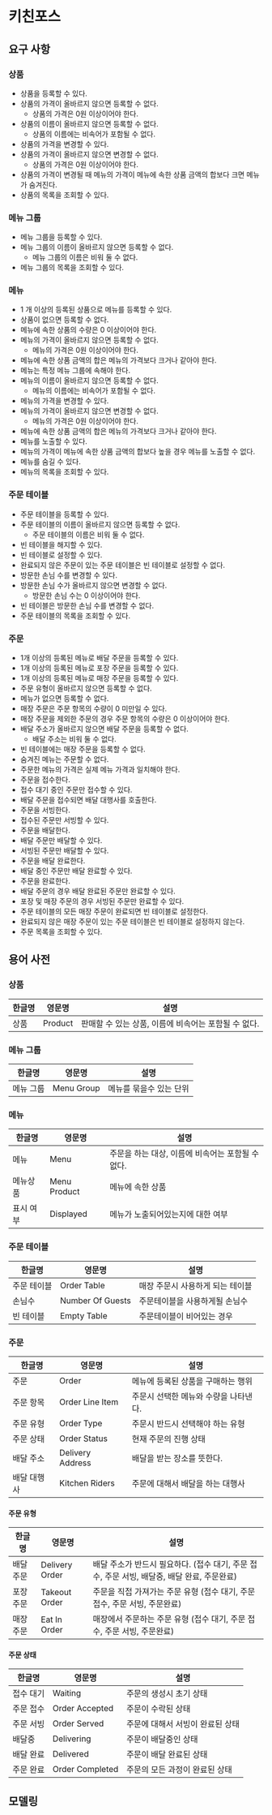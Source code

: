 # 키친포스

## 요구 사항

### 상품

- 상품을 등록할 수 있다.
- 상품의 가격이 올바르지 않으면 등록할 수 없다.
    - 상품의 가격은 0원 이상이어야 한다.
- 상품의 이름이 올바르지 않으면 등록할 수 없다.
    - 상품의 이름에는 비속어가 포함될 수 없다.
- 상품의 가격을 변경할 수 있다.
- 상품의 가격이 올바르지 않으면 변경할 수 없다.
    - 상품의 가격은 0원 이상이어야 한다.
- 상품의 가격이 변경될 때 메뉴의 가격이 메뉴에 속한 상품 금액의 합보다 크면 메뉴가 숨겨진다.
- 상품의 목록을 조회할 수 있다.

### 메뉴 그룹

- 메뉴 그룹을 등록할 수 있다.
- 메뉴 그룹의 이름이 올바르지 않으면 등록할 수 없다.
    - 메뉴 그룹의 이름은 비워 둘 수 없다.
- 메뉴 그룹의 목록을 조회할 수 있다.

### 메뉴

- 1 개 이상의 등록된 상품으로 메뉴를 등록할 수 있다.
- 상품이 없으면 등록할 수 없다.
- 메뉴에 속한 상품의 수량은 0 이상이어야 한다.
- 메뉴의 가격이 올바르지 않으면 등록할 수 없다.
    - 메뉴의 가격은 0원 이상이어야 한다.
- 메뉴에 속한 상품 금액의 합은 메뉴의 가격보다 크거나 같아야 한다.
- 메뉴는 특정 메뉴 그룹에 속해야 한다.
- 메뉴의 이름이 올바르지 않으면 등록할 수 없다.
    - 메뉴의 이름에는 비속어가 포함될 수 없다.
- 메뉴의 가격을 변경할 수 있다.
- 메뉴의 가격이 올바르지 않으면 변경할 수 없다.
    - 메뉴의 가격은 0원 이상이어야 한다.
- 메뉴에 속한 상품 금액의 합은 메뉴의 가격보다 크거나 같아야 한다.
- 메뉴를 노출할 수 있다.
- 메뉴의 가격이 메뉴에 속한 상품 금액의 합보다 높을 경우 메뉴를 노출할 수 없다.
- 메뉴를 숨길 수 있다.
- 메뉴의 목록을 조회할 수 있다.

### 주문 테이블

- 주문 테이블을 등록할 수 있다.
- 주문 테이블의 이름이 올바르지 않으면 등록할 수 없다.
    - 주문 테이블의 이름은 비워 둘 수 없다.
- 빈 테이블을 해지할 수 있다.
- 빈 테이블로 설정할 수 있다.
- 완료되지 않은 주문이 있는 주문 테이블은 빈 테이블로 설정할 수 없다.
- 방문한 손님 수를 변경할 수 있다.
- 방문한 손님 수가 올바르지 않으면 변경할 수 없다.
    - 방문한 손님 수는 0 이상이어야 한다.
- 빈 테이블은 방문한 손님 수를 변경할 수 없다.
- 주문 테이블의 목록을 조회할 수 있다.

### 주문

- 1개 이상의 등록된 메뉴로 배달 주문을 등록할 수 있다.
- 1개 이상의 등록된 메뉴로 포장 주문을 등록할 수 있다.
- 1개 이상의 등록된 메뉴로 매장 주문을 등록할 수 있다.
- 주문 유형이 올바르지 않으면 등록할 수 없다.
- 메뉴가 없으면 등록할 수 없다.
- 매장 주문은 주문 항목의 수량이 0 미만일 수 있다.
- 매장 주문을 제외한 주문의 경우 주문 항목의 수량은 0 이상이어야 한다.
- 배달 주소가 올바르지 않으면 배달 주문을 등록할 수 없다.
    - 배달 주소는 비워 둘 수 없다.
- 빈 테이블에는 매장 주문을 등록할 수 없다.
- 숨겨진 메뉴는 주문할 수 없다.
- 주문한 메뉴의 가격은 실제 메뉴 가격과 일치해야 한다.
- 주문을 접수한다.
- 접수 대기 중인 주문만 접수할 수 있다.
- 배달 주문을 접수되면 배달 대행사를 호출한다.
- 주문을 서빙한다.
- 접수된 주문만 서빙할 수 있다.
- 주문을 배달한다.
- 배달 주문만 배달할 수 있다.
- 서빙된 주문만 배달할 수 있다.
- 주문을 배달 완료한다.
- 배달 중인 주문만 배달 완료할 수 있다.
- 주문을 완료한다.
- 배달 주문의 경우 배달 완료된 주문만 완료할 수 있다.
- 포장 및 매장 주문의 경우 서빙된 주문만 완료할 수 있다.
- 주문 테이블의 모든 매장 주문이 완료되면 빈 테이블로 설정한다.
- 완료되지 않은 매장 주문이 있는 주문 테이블은 빈 테이블로 설정하지 않는다.
- 주문 목록을 조회할 수 있다.

## 용어 사전

### 상품

| 한글명     | 영문명       | 설명                              |
|---------|-----------|---------------------------------|
| 상품      | Product   | 판매할 수 있는 상품, 이름에 비속어는 포함될 수 없다. |

### 메뉴 그룹

| 한글명    | 영문명         | 설명            |
|--------|-------------|---------------|
| 메뉴 그룹  | Menu Group  | 메뉴를 묶을수 있는 단위 |

### 메뉴

| 한글명   | 영문명          | 설명                            |
|-------|--------------|-------------------------------|
| 메뉴    | Menu         | 주문을 하는 대상, 이름에 비속어는 포함될 수 없다. |
| 메뉴상품  | Menu Product | 메뉴에 속한 상품                     |
| 표시 여부 | Displayed    | 메뉴가 노출되어있는지에 대한 여부            |

### 주문 테이블

| 한글명    | 영문명              | 설명                 |
|--------|------------------|--------------------|
| 주문 테이블 | Order Table      | 매장 주문시 사용하게 되는 테이블 |
| 손님수    | Number Of Guests | 주문테이블을 사용하게될 손님수   |
| 빈 테이블  | Empty Table      | 주문테이블이 비어있는 경우     |

### 주문

| 한글명    | 영문명              | 설명                        |
|--------|------------------|---------------------------|
| 주문     | Order            | 메뉴에 등록된 상품을 구매하는 행위       |
| 주문 항목  | Order Line Item  | 주문시 선택한 메뉴와 수량을 나타낸다.     |
| 주문 유형  | Order Type       | 주문시 반드시 선택해야 하는 유형        |
| 주문 상태  | Order Status     | 현재 주문의 진행 상태              |
| 배달 주소  | Delivery Address | 배달을 받는 장소를 뜻한다.           |
| 배달 대행사 | Kitchen Riders   | 주문에 대해서 배달을 하는 대행사        |

#### 주문 유형

| 한글명   | 영문명            | 설명                                                       |
|-------|----------------|----------------------------------------------------------|
| 배달 주문 | Delivery Order | 배달 주소가 반드시 필요하다. (접수 대기, 주문 접수, 주문 서빙, 배달중, 배달 완료, 주문완료) |
| 포장 주문 | Takeout Order  | 주문을 직접 가져가는 주문 유형 (접수 대기, 주문 접수, 주문 서빙, 주문완료)            |
| 매장 주문 | Eat In Order   | 매장에서 주문하는 주문 유형 (접수 대기, 주문 접수, 주문 서빙, 주문완료)              |

#### 주문 상태

| 한글명    | 영문명              | 설명                        |
|--------|------------------|---------------------------|
| 접수 대기  | Waiting          | 주문의 생성시 초기 상태             |
| 주문 접수  | Order Accepted   | 주문이 수락된 상태                |
| 주문 서빙  | Order Served     | 주문에 대해서 서빙이 완료된 상태        |
| 배달중    | Delivering       | 주문이 배달중인 상태               |
| 배달 완료  | Delivered        | 주문이 배달 완료된 상태             |
| 주문 완료  | Order Completed  | 주문의 모든 과정이 완료된 상태         |

## 모델링
